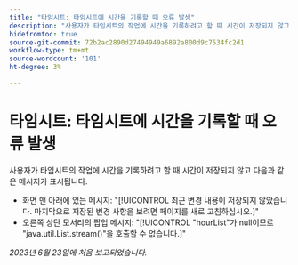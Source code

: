 ```yaml
---
title: "타임시트: 타임시트에 시간을 기록할 때 오류 발생"
description: "사용자가 타임시트의 작업에 시간을 기록하려고 할 때 시간이 저장되지 않고 오류 메시지가 표시됩니다."
hidefromtoc: true
source-git-commit: 72b2ac2890d27494949a6892a800d9c7534fc2d1
workflow-type: tm+mt
source-wordcount: '101'
ht-degree: 3%

---
```



# 타임시트: 타임시트에 시간을 기록할 때 오류 발생

사용자가 타임시트의 작업에 시간을 기록하려고 할 때 시간이 저장되지 않고 다음과 같은 메시지가 표시됩니다.

* 화면 맨 아래에 있는 메시지: &quot;[!UICONTROL 최근 변경 내용이 저장되지 않았습니다. 마지막으로 저장된 변경 사항을 보려면 페이지를 새로 고침하십시오.]&quot;
* 오른쪽 상단 모서리의 팝업 메시지: &quot;[!UICONTROL &quot;hourList&quot;가 null이므로 &quot;java.util.List.stream()&quot;을 호출할 수 없습니다.]&quot;

_2023년 6월 23일에 처음 보고되었습니다._

